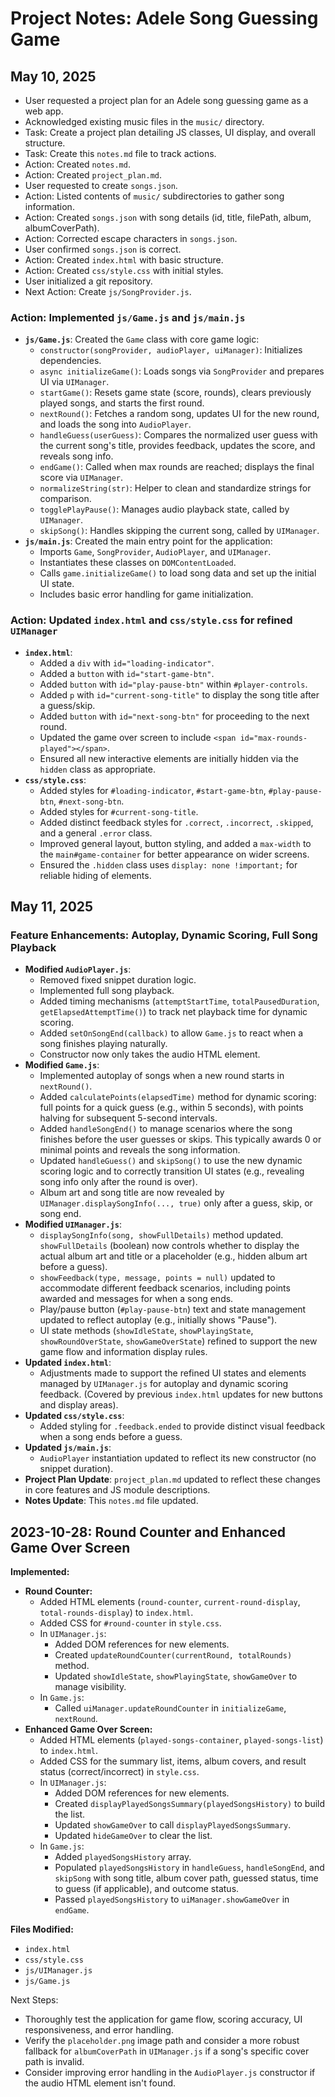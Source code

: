 # Project Notes: Adele Song Guessing Game

## May 10, 2025

-   User requested a project plan for an Adele song guessing game as a web app.
-   Acknowledged existing music files in the `music/` directory.
-   Task: Create a project plan detailing JS classes, UI display, and overall structure.
-   Task: Create this `notes.md` file to track actions.
-   Action: Created `notes.md`.
-   Action: Created `project_plan.md`.
-   User requested to create `songs.json`.
-   Action: Listed contents of `music/` subdirectories to gather song information.
-   Action: Created `songs.json` with song details (id, title, filePath, album, albumCoverPath).
-   Action: Corrected escape characters in `songs.json`.
-   User confirmed `songs.json` is correct.
-   Action: Created `index.html` with basic structure.
-   Action: Created `css/style.css` with initial styles.
-   User initialized a git repository.
-   Next Action: Create `js/SongProvider.js`.

### Action: Implemented `js/Game.js` and `js/main.js`
- **`js/Game.js`**: Created the `Game` class with core game logic:
    - `constructor(songProvider, audioPlayer, uiManager)`: Initializes dependencies.
    - `async initializeGame()`: Loads songs via `SongProvider` and prepares UI via `UIManager`.
    - `startGame()`: Resets game state (score, rounds), clears previously played songs, and starts the first round.
    - `nextRound()`: Fetches a random song, updates UI for the new round, and loads the song into `AudioPlayer`.
    - `handleGuess(userGuess)`: Compares the normalized user guess with the current song's title, provides feedback, updates the score, and reveals song info.
    - `endGame()`: Called when max rounds are reached; displays the final score via `UIManager`.
    - `normalizeString(str)`: Helper to clean and standardize strings for comparison.
    - `togglePlayPause()`: Manages audio playback state, called by `UIManager`.
    - `skipSong()`: Handles skipping the current song, called by `UIManager`.
- **`js/main.js`**: Created the main entry point for the application:
    - Imports `Game`, `SongProvider`, `AudioPlayer`, and `UIManager`.
    - Instantiates these classes on `DOMContentLoaded`.
    - Calls `game.initializeGame()` to load song data and set up the initial UI state.
    - Includes basic error handling for game initialization.

### Action: Updated `index.html` and `css/style.css` for refined `UIManager`
- **`index.html`**: 
    - Added a `div` with `id="loading-indicator"`.
    - Added a `button` with `id="start-game-btn"`.
    - Added `button` with `id="play-pause-btn"` within `#player-controls`.
    - Added `p` with `id="current-song-title"` to display the song title after a guess/skip.
    - Added `button` with `id="next-song-btn"` for proceeding to the next round.
    - Updated the game over screen to include `<span id="max-rounds-played"></span>`.
    - Ensured all new interactive elements are initially hidden via the `hidden` class as appropriate.
- **`css/style.css`**:
    - Added styles for `#loading-indicator`, `#start-game-btn`, `#play-pause-btn`, `#next-song-btn`.
    - Added styles for `#current-song-title`.
    - Added distinct feedback styles for `.correct`, `.incorrect`, `.skipped`, and a general `.error` class.
    - Improved general layout, button styling, and added a `max-width` to the `main#game-container` for better appearance on wider screens.
    - Ensured the `.hidden` class uses `display: none !important;` for reliable hiding of elements.

## May 11, 2025

### Feature Enhancements: Autoplay, Dynamic Scoring, Full Song Playback

-   **Modified `AudioPlayer.js`**:
    -   Removed fixed snippet duration logic.
    -   Implemented full song playback.
    -   Added timing mechanisms (`attemptStartTime`, `totalPausedDuration`, `getElapsedAttemptTime()`) to track net playback time for dynamic scoring.
    -   Added `setOnSongEnd(callback)` to allow `Game.js` to react when a song finishes playing naturally.
    -   Constructor now only takes the audio HTML element.
-   **Modified `Game.js`**:
    -   Implemented autoplay of songs when a new round starts in `nextRound()`.
    -   Added `calculatePoints(elapsedTime)` method for dynamic scoring: full points for a quick guess (e.g., within 5 seconds), with points halving for subsequent 5-second intervals.
    -   Added `handleSongEnd()` to manage scenarios where the song finishes before the user guesses or skips. This typically awards 0 or minimal points and reveals the song information.
    -   Updated `handleGuess()` and `skipSong()` to use the new dynamic scoring logic and to correctly transition UI states (e.g., revealing song info only after the round is over).
    -   Album art and song title are now revealed by `UIManager.displaySongInfo(..., true)` only after a guess, skip, or song end.
-   **Modified `UIManager.js`**:
    -   `displaySongInfo(song, showFullDetails)` method updated. `showFullDetails` (boolean) now controls whether to display the actual album art and title or a placeholder (e.g., hidden album art before a guess).
    -   `showFeedback(type, message, points = null)` updated to accommodate different feedback scenarios, including points awarded and messages for when a song ends.
    -   Play/pause button (`#play-pause-btn`) text and state management updated to reflect autoplay (e.g., initially shows "Pause").
    -   UI state methods (`showIdleState`, `showPlayingState`, `showRoundOverState`, `showGameOverState`) refined to support the new game flow and information display rules.
-   **Updated `index.html`**:
    -   Adjustments made to support the refined UI states and elements managed by `UIManager.js` for autoplay and dynamic scoring feedback. (Covered by previous `index.html` updates for new buttons and display areas).
-   **Updated `css/style.css`**:
    -   Added styling for `.feedback.ended` to provide distinct visual feedback when a song ends before a guess.
-   **Updated `js/main.js`**:
    -   `AudioPlayer` instantiation updated to reflect its new constructor (no snippet duration).
-   **Project Plan Update**: `project_plan.md` updated to reflect these changes in core features and JS module descriptions.
-   **Notes Update**: This `notes.md` file updated.

## 2023-10-28: Round Counter and Enhanced Game Over Screen

**Implemented:**
*   **Round Counter:**
    *   Added HTML elements (`round-counter`, `current-round-display`, `total-rounds-display`) to `index.html`.
    *   Added CSS for `#round-counter` in `style.css`.
    *   In `UIManager.js`:
        *   Added DOM references for new elements.
        *   Created `updateRoundCounter(currentRound, totalRounds)` method.
        *   Updated `showIdleState`, `showPlayingState`, `showGameOver` to manage visibility.
    *   In `Game.js`:
        *   Called `uiManager.updateRoundCounter` in `initializeGame`, `nextRound`.
*   **Enhanced Game Over Screen:**
    *   Added HTML elements (`played-songs-container`, `played-songs-list`) to `index.html`.
    *   Added CSS for the summary list, items, album covers, and result status (correct/incorrect) in `style.css`.
    *   In `UIManager.js`:
        *   Added DOM references for new elements.
        *   Created `displayPlayedSongsSummary(playedSongsHistory)` to build the list.
        *   Updated `showGameOver` to call `displayPlayedSongsSummary`.
        *   Updated `hideGameOver` to clear the list.
    *   In `Game.js`:
        *   Added `playedSongsHistory` array.
        *   Populated `playedSongsHistory` in `handleGuess`, `handleSongEnd`, and `skipSong` with song title, album cover path, guessed status, time to guess (if applicable), and outcome status.
        *   Passed `playedSongsHistory` to `uiManager.showGameOver` in `endGame`.

**Files Modified:**
*   `index.html`
*   `css/style.css`
*   `js/UIManager.js`
*   `js/Game.js`

Next Steps:
-   Thoroughly test the application for game flow, scoring accuracy, UI responsiveness, and error handling.
-   Verify the `placeholder.png` image path and consider a more robust fallback for `albumCoverPath` in `UIManager.js` if a song's specific cover path is invalid.
-   Consider improving error handling in the `AudioPlayer.js` constructor if the audio HTML element isn't found.
